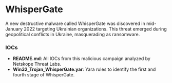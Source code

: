 # WhisperGate
A new destructive malware called WhisperGate was discovered in mid-January 2022 targeting Ukrainian organizations. This threat emerged during geopolitical conflicts in Ukraine, masquerading as ransomware.

### IOCs
* **README.md**: All IOCs from this malicious campaign analyzed by Netskope Threat Labs.
* **Win32_Trojan_WhisperGate.yar**: Yara rules to identify the first and fourth stage of WhisperGate.


